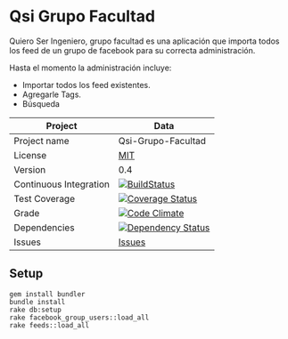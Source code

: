 Qsi Grupo Facultad
========================

Quiero Ser Ingeniero, grupo facultad es una aplicación que importa todos los feed de un grupo de facebook para su correcta administración.

Hasta el momento la administración incluye:

- Importar todos los feed existentes.
- Agregarle Tags.
- Búsqueda


| Project                 |  Data      |
|------------------------ | ----------------- |
| Project name            |  Qsi-Grupo-Facultad      |
| License                 |  [MIT](LICENSE.txt)   |
| Version                 |  0.4 |
| Continuous Integration  |  [![BuildStatus](https://travis-ci.org/julioalucero/qsi-grupo-facultad.png?branch=master)](https://travis-ci.org/julioalucero/qsi-grupo-facultad)
| Test Coverage           |  [![Coverage Status](https://coveralls.io/repos/julioalucero/qsi-grupo-facultad/badge.png?branch=master)](https://coveralls.io/r/julioalucero/qsi-grupo-facultad?branch=coveralls)
| Grade                   |  [![Code Climate](https://codeclimate.com/github/julioalucero/qsi-grupo-facultad.png)](https://codeclimate.com/github/julioalucero/qsi-grupo-facultad)
| Dependencies            |  [![Dependency Status](https://gemnasium.com/julioalucero/qsi-grupo-facultad.png)](https://gemnasium.com/julioalucero/qsi-grupo-facultad)
| Issues                  | [Issues](https://github.com/julioalucero/qsi-grupo-facultad/issues) |

## Setup

```
gem install bundler
bundle install
rake db:setup
rake facebook_group_users::load_all
rake feeds::load_all
```
